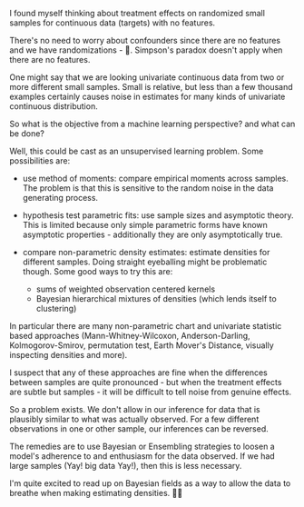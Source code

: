 <!--
.. title: Treatment Effects on Continuous Targets with No Features
.. slug: treatment-effects-on-continuous-targets-with-no-features
.. date: 2019-10-14 21:11:00 UTC-04:00
.. tags: 
.. category: 
.. link: 
.. description: 
.. type: text
-->

I found myself thinking about treatment effects on randomized small samples for continuous data (targets) with no features.

There's no need to worry about confounders since there are no features and we have randomizations - 🎲. Simpson's paradox doesn't apply when there are no features.

One might say that we are looking univariate continuous data from two or more different small samples. Small is relative, but less than a few thousand examples certainly causes noise in estimates for many kinds of univariate continuous distribution.

So what is the objective from a machine learning perspective? and what can be done?

Well, this could be cast as an unsupervised learning problem. Some possibilities are:

* use method of moments: compare empirical moments across samples. The problem is that this is sensitive to the random noise in the data generating process.

* hypothesis test parametric fits: use sample sizes and asymptotic theory. This is limited because only simple parametric forms have known asymptotic properties - additionally they are only asymptotically true.

* compare non-parametric density estimates: estimate densities for different samples. Doing straight eyeballing might be problematic though. Some good ways to try this are:
    - sums of weighted observation centered kernels
    - Bayesian hierarchical mixtures of densities (which lends itself to clustering)

In particular there are many non-parametric chart and univariate statistic based approaches (Mann-Whitney-Wilcoxon, Anderson-Darling, Kolmogorov-Smirov, permutation test, Earth Mover's Distance, visually inspecting densities and more).

I suspect that any of these approaches are fine when the differences between samples are quite pronounced - but when the treatment effects are subtle but samples - it will be difficult to tell noise from genuine effects.

So a problem exists. We don't allow in our inference for data that is plausibly similar to what was actually observed. For a few different observations in one or other sample, our inferences can be reversed.

The remedies are to use Bayesian or Ensembling strategies to loosen a model's adherence to and enthusiasm for the data observed. If we had large samples (Yay! big data Yay!), then this is less necessary.

I'm quite excited to read up on Bayesian fields as a way to allow the data to breathe when making estimating densities. 🧗🏾‍